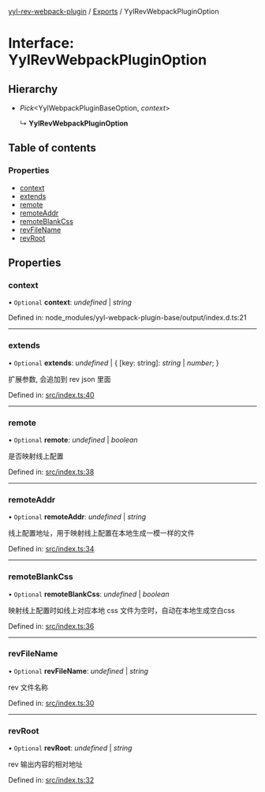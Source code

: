 [yyl-rev-webpack-plugin](../README.md) / [Exports](../modules.md) / YylRevWebpackPluginOption

# Interface: YylRevWebpackPluginOption

## Hierarchy

* *Pick*<YylWebpackPluginBaseOption, *context*\>

  ↳ **YylRevWebpackPluginOption**

## Table of contents

### Properties

- [context](yylrevwebpackpluginoption.md#context)
- [extends](yylrevwebpackpluginoption.md#extends)
- [remote](yylrevwebpackpluginoption.md#remote)
- [remoteAddr](yylrevwebpackpluginoption.md#remoteaddr)
- [remoteBlankCss](yylrevwebpackpluginoption.md#remoteblankcss)
- [revFileName](yylrevwebpackpluginoption.md#revfilename)
- [revRoot](yylrevwebpackpluginoption.md#revroot)

## Properties

### context

• `Optional` **context**: *undefined* \| *string*

Defined in: node_modules/yyl-webpack-plugin-base/output/index.d.ts:21

___

### extends

• `Optional` **extends**: *undefined* \| { [key: string]: *string* \| *number*;  }

扩展参数, 会追加到 rev json 里面

Defined in: [src/index.ts:40](https://github.com/jackness1208/yyl-rev-webpack-plugin/blob/c57868b/src/index.ts#L40)

___

### remote

• `Optional` **remote**: *undefined* \| *boolean*

是否映射线上配置

Defined in: [src/index.ts:38](https://github.com/jackness1208/yyl-rev-webpack-plugin/blob/c57868b/src/index.ts#L38)

___

### remoteAddr

• `Optional` **remoteAddr**: *undefined* \| *string*

线上配置地址，用于映射线上配置在本地生成一模一样的文件

Defined in: [src/index.ts:34](https://github.com/jackness1208/yyl-rev-webpack-plugin/blob/c57868b/src/index.ts#L34)

___

### remoteBlankCss

• `Optional` **remoteBlankCss**: *undefined* \| *boolean*

映射线上配置时如线上对应本地 css 文件为空时，自动在本地生成空白css

Defined in: [src/index.ts:36](https://github.com/jackness1208/yyl-rev-webpack-plugin/blob/c57868b/src/index.ts#L36)

___

### revFileName

• `Optional` **revFileName**: *undefined* \| *string*

rev 文件名称

Defined in: [src/index.ts:30](https://github.com/jackness1208/yyl-rev-webpack-plugin/blob/c57868b/src/index.ts#L30)

___

### revRoot

• `Optional` **revRoot**: *undefined* \| *string*

rev 输出内容的相对地址

Defined in: [src/index.ts:32](https://github.com/jackness1208/yyl-rev-webpack-plugin/blob/c57868b/src/index.ts#L32)
